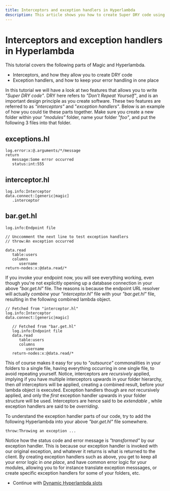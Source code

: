 ```yaml
---
title: Interceptors and exception handlers in Hyperlambda
description: This article shows you how to create Super DRY code using Hyperlambda, by leveraging interceptors and exception handlers, allowing you to create your functionality without having to repeat your code.
---
```


# Interceptors and exception handlers in Hyperlambda

This tutorial covers the following parts of Magic and Hyperlambda.

* Interceptors, and how they allow you to create DRY code
* Exception handlers, and how to keep your error handling in one place

In this tutorial we will have a look at two features that allows you to write _"Super DRY code"_. DRY here
refers to _"Don't Repeat Yourself"_, and is an important design principle as you
create software. These two features are referred to as _"interceptors"_ and "_exception handlers"_.
Below is an example of how you could tie these parts together.
Make sure you create a new folder within your _"modules"_ folder, name your folder _"foo"_, and put the
following 3 files into that folder.

## exceptions.hl

```
log.error:x:@.arguments/*/message
return
   message:Some error occurred
   status:int:555
```

## interceptor.hl

```
log.info:Interceptor
data.connect:[generic|magic]
   .interceptor
```

## bar.get.hl

```
log.info:Endpoint file

// Unccomment the next line to test exception handlers
// throw:An exception occurred

data.read
   table:users
   columns
      username
return-nodes:x:@data.read/*
```

If you invoke your endpoint now, you will see everything working, even though you're not explicitly opening up a database
connection in your above _"bar.get.hl"_ file. The reasons is because the endpoint URL resolver will actually _combine_
your _"interceptor.hl"_ file with your _"bar.get.hl"_ file, resulting in the following combined lambda object.

```
// Fetched from "interceptor.hl"
log.info:Interceptor
data.connect:[generic|magic]

   // Fetched from "bar.get.hl"
   log.info:Endpoint file
   data.read
      table:users
      columns
         username
   return-nodes:x:@data.read/*
```

This of course makes it easy for you to _"outsource"_ commonalities in your folders to a single
file, having everything occurring in one single file, to avoid repeating yourself.
Notice, interceptors are _recursively_ applied, implying if you have multiple interceptors
upwards in your folder hierarchy, then _all_ interceptors will be applied, creating a combined result,
before your lambda object is executed. Exception handlers though are _not_ recursively applied, and
only the _first_ exception handler upwards in your folder structure will be used. Interceptors
are hence said to be _extendable_ , while exception handlers are said to be _overriding_.

To understand the exception handler parts of our code, try to add the following Hyperlambda into
your above _"bar.get.hl"_ file somewhere.

```
throw:Throwing an exception ...
```

Notice how the status code and error message is _"transformed"_ by our exception handler. This is
because our exception handler is invoked with our original exception, and whatever it returns
is what is returned to the client. By creating exception handlers such as above, you get to keep
all your error logic in _one place_, and have common error logic for your modules, allowing
you to for instance translate exception messsages, or create specific exception handlers for
some of your folders, etc.

* Continue with [Dynamic Hyperlambda slots](/tutorials/dynamic-slots/)
